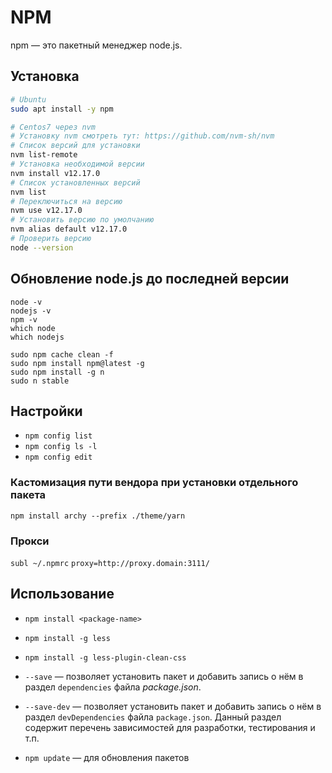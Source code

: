 # NPM

npm — это пакетный менеджер node.js.

## Установка

```bash
# Ubuntu
sudo apt install -y npm

# Centos7 через nvm
# Установку nvm смотреть тут: https://github.com/nvm-sh/nvm
# Список версий для установки
nvm list-remote
# Установка необходимой версии
nvm install v12.17.0
# Список установленных версий
nvm list
# Переключиться на версию
nvm use v12.17.0
# Установить версию по умолчанию
nvm alias default v12.17.0
# Проверить версию
node --version
```

## Обновление node.js до последней версии

```
node -v
nodejs -v
npm -v
which node
which nodejs

sudo npm cache clean -f
sudo npm install npm@latest -g
sudo npm install -g n
sudo n stable
```

## Настройки

* `npm config list`
* `npm config ls -l`
* `npm config edit`

### Кастомизация пути вендора при установки отдельного пакета

`npm install archy --prefix ./theme/yarn`

### Прокси

`subl ~/.npmrc` `proxy=http://proxy.domain:3111/`

## Использование

* `npm install <package-name>`
* `npm install -g less`
* `npm install -g less-plugin-clean-css`

* `--save` — позволяет установить пакет и добавить запись о нём в раздел `dependencies` файла _package.json_.
* `--save-dev` — позволяет установить пакет и добавить запись о нём в раздел `devDependencies` файла `package.json`. Данный раздел содержит перечень зависимостей для разработки, тестирования и т.п.
* `npm update` — для обновления пакетов
